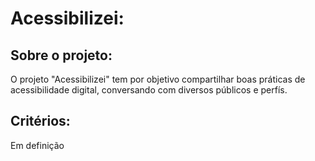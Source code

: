 # Acessibilizei:
  ## Sobre o projeto:
O projeto "Acessibilizei" tem por objetivo compartilhar boas práticas de acessibilidade digital, conversando com diversos públicos e perfís.

## Critérios:
Em definição          
